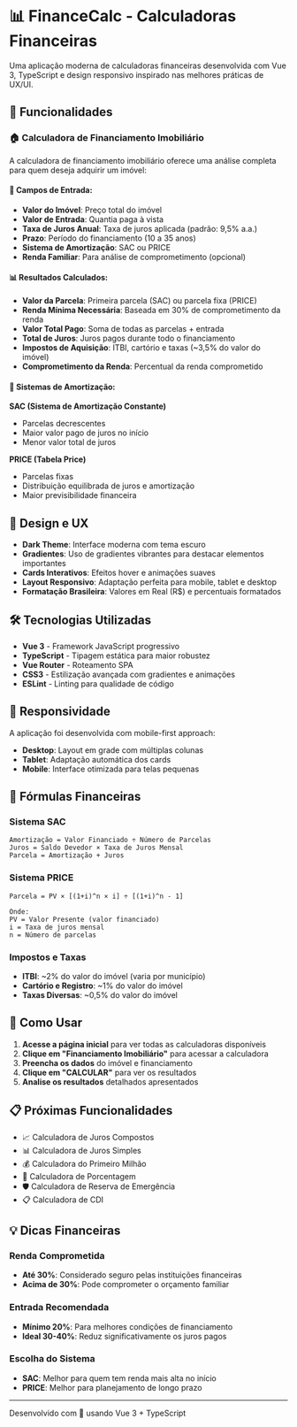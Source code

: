 # 📊 FinanceCalc - Calculadoras Financeiras

Uma aplicação moderna de calculadoras financeiras desenvolvida com Vue 3, TypeScript e design responsivo inspirado nas melhores práticas de UX/UI.

## 🚀 Funcionalidades

### 🏠 Calculadora de Financiamento Imobiliário

A calculadora de financiamento imobiliário oferece uma análise completa para quem deseja adquirir um imóvel:

#### 📝 Campos de Entrada:
- **Valor do Imóvel**: Preço total do imóvel
- **Valor de Entrada**: Quantia paga à vista
- **Taxa de Juros Anual**: Taxa de juros aplicada (padrão: 9,5% a.a.)
- **Prazo**: Período do financiamento (10 a 35 anos)
- **Sistema de Amortização**: SAC ou PRICE
- **Renda Familiar**: Para análise de comprometimento (opcional)

#### 📊 Resultados Calculados:
- **Valor da Parcela**: Primeira parcela (SAC) ou parcela fixa (PRICE)
- **Renda Mínima Necessária**: Baseada em 30% de comprometimento da renda
- **Valor Total Pago**: Soma de todas as parcelas + entrada
- **Total de Juros**: Juros pagos durante todo o financiamento
- **Impostos de Aquisição**: ITBI, cartório e taxas (~3,5% do valor do imóvel)
- **Comprometimento da Renda**: Percentual da renda comprometido

#### 🔢 Sistemas de Amortização:

**SAC (Sistema de Amortização Constante)**
- Parcelas decrescentes
- Maior valor pago de juros no início
- Menor valor total de juros

**PRICE (Tabela Price)**
- Parcelas fixas
- Distribuição equilibrada de juros e amortização
- Maior previsibilidade financeira

## 🎨 Design e UX

- **Dark Theme**: Interface moderna com tema escuro
- **Gradientes**: Uso de gradientes vibrantes para destacar elementos importantes
- **Cards Interativos**: Efeitos hover e animações suaves
- **Layout Responsivo**: Adaptação perfeita para mobile, tablet e desktop
- **Formatação Brasileira**: Valores em Real (R$) e percentuais formatados

## 🛠️ Tecnologias Utilizadas

- **Vue 3** - Framework JavaScript progressivo
- **TypeScript** - Tipagem estática para maior robustez
- **Vue Router** - Roteamento SPA
- **CSS3** - Estilização avançada com gradientes e animações
- **ESLint** - Linting para qualidade de código

## 📱 Responsividade

A aplicação foi desenvolvida com mobile-first approach:
- **Desktop**: Layout em grade com múltiplas colunas
- **Tablet**: Adaptação automática dos cards
- **Mobile**: Interface otimizada para telas pequenas

## 🧮 Fórmulas Financeiras

### Sistema SAC
```
Amortização = Valor Financiado ÷ Número de Parcelas
Juros = Saldo Devedor × Taxa de Juros Mensal
Parcela = Amortização + Juros
```

### Sistema PRICE
```
Parcela = PV × [(1+i)^n × i] ÷ [(1+i)^n - 1]

Onde:
PV = Valor Presente (valor financiado)
i = Taxa de juros mensal
n = Número de parcelas
```

### Impostos e Taxas
- **ITBI**: ~2% do valor do imóvel (varia por município)
- **Cartório e Registro**: ~1% do valor do imóvel
- **Taxas Diversas**: ~0,5% do valor do imóvel

## 🚀 Como Usar

1. **Acesse a página inicial** para ver todas as calculadoras disponíveis
2. **Clique em "Financiamento Imobiliário"** para acessar a calculadora
3. **Preencha os dados** do imóvel e financiamento
4. **Clique em "CALCULAR"** para ver os resultados
5. **Analise os resultados** detalhados apresentados

## 📋 Próximas Funcionalidades

- 📈 Calculadora de Juros Compostos
- 📊 Calculadora de Juros Simples
- 💰 Calculadora do Primeiro Milhão
- 🔢 Calculadora de Porcentagem
- 🛡️ Calculadora de Reserva de Emergência
- 📋 Calculadora de CDI

## 💡 Dicas Financeiras

### Renda Comprometida
- **Até 30%**: Considerado seguro pelas instituições financeiras
- **Acima de 30%**: Pode comprometer o orçamento familiar

### Entrada Recomendada
- **Mínimo 20%**: Para melhores condições de financiamento
- **Ideal 30-40%**: Reduz significativamente os juros pagos

### Escolha do Sistema
- **SAC**: Melhor para quem tem renda mais alta no início
- **PRICE**: Melhor para planejamento de longo prazo

---

Desenvolvido com 💛 usando Vue 3 + TypeScript
